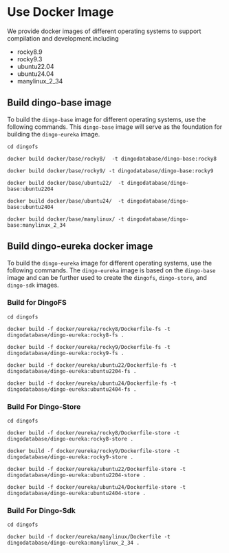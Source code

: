 # Use Docker Image

We provide docker images of different operating systems to support compilation and development.including

- rocky8.9
- rocky9.3
- ubuntu22.04
- ubuntu24.04
- manylinux_2_34

## Build dingo-base image

To build the `dingo-base` image for different operating systems, use the following commands. This `dingo-base` image will serve as the foundation for building the `dingo-eureka` image.

``````
cd dingofs 

docker build docker/base/rocky8/  -t dingodatabase/dingo-base:rocky8

docker build docker/base/rocky9/ -t dingodatabase/dingo-base:rocky9

docker build docker/base/ubuntu22/  -t dingodatabase/dingo-base:ubuntu2204

docker build docker/base/ubuntu24/  -t dingodatabase/dingo-base:ubuntu2404

docker build docker/base/manylinux/ -t dingodatabase/dingo-base:manylinux_2_34

``````

## Build dingo-eureka docker image

To build the `dingo-eureka` image for different operating systems, use the following commands. The `dingo-eureka` image is based on the `dingo-base` image and can be further used to create the `dingofs`, `dingo-store`, and `dingo-sdk` images.

### Build for DingoFS
``````
cd dingofs 

docker build -f docker/eureka/rocky8/Dockerfile-fs -t dingodatabase/dingo-eureka:rocky8-fs .

docker build -f docker/eureka/rocky9/Dockerfile-fs -t dingodatabase/dingo-eureka:rocky9-fs .

docker build -f docker/eureka/ubuntu22/Dockerfile-fs -t dingodatabase/dingo-eureka:ubuntu2204-fs .

docker build -f docker/eureka/ubuntu24/Dockerfile-fs -t dingodatabase/dingo-eureka:ubuntu2404-fs .

``````

### Build For Dingo-Store
``````
cd dingofs 

docker build -f docker/eureka/rocky8/Dockerfile-store -t dingodatabase/dingo-eureka:rocky8-store .

docker build -f docker/eureka/rocky9/Dockerfile-store -t dingodatabase/dingo-eureka:rocky9-store .

docker build -f docker/eureka/ubuntu22/Dockerfile-store -t dingodatabase/dingo-eureka:ubuntu2204-store .

docker build -f docker/eureka/ubuntu24/Dockerfile-store -t dingodatabase/dingo-eureka:ubuntu2404-store .

``````
### Build For Dingo-Sdk
``````
cd dingofs 

docker build -f docker/eureka/manylinux/Dockerfile -t dingodatabase/dingo-eureka:manylinux_2_34 .
``````

